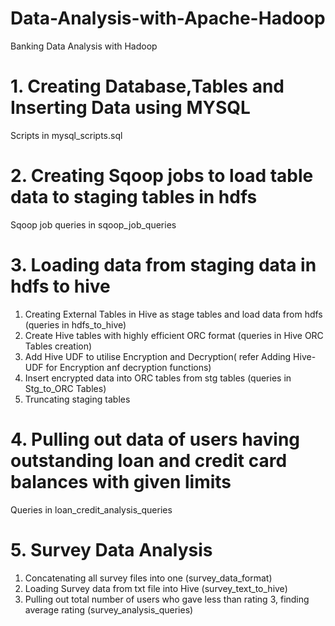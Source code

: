 # Data-Analysis-with-Apache-Hadoop
Banking Data Analysis with Hadoop

# 1. Creating Database,Tables and Inserting Data using MYSQL
Scripts in mysql_scripts.sql

# 2. Creating Sqoop jobs to load table data to staging tables in hdfs
Sqoop job queries in sqoop_job_queries

# 3. Loading data from staging data in hdfs to hive 
1. Creating External Tables in Hive as stage tables and load data from hdfs (queries in hdfs_to_hive)
2. Create Hive tables with highly efficient ORC format (queries in Hive ORC Tables creation)
3. Add Hive UDF to utilise Encryption and Decryption( refer Adding Hive-UDF for Encryption anf decryption functions)
4. Insert encrypted data into ORC tables from stg tables (queries in Stg_to_ORC Tables)
5. Truncating staging tables

# 4. Pulling out data of users having outstanding loan and credit card balances with given limits
Queries in loan_credit_analysis_queries

# 5. Survey Data Analysis
1. Concatenating all survey files into one (survey_data_format)
2. Loading Survey data from txt file into Hive (survey_text_to_hive)
3. Pulling out total number of users who gave less than rating 3, finding average rating (survey_analysis_queries)


